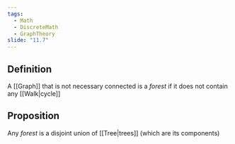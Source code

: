 ```yaml
---
tags:
  - Math
  - DiscreteMath
  - GraphTheory
slide: "11.7"
---
```

## Definition
A [[Graph]] that is not necessary connected is a *forest* if it does not contain any [[Walk|cycle]]
## Proposition
Any *forest* is a disjoint union of [[Tree|trees]] (which are its components)